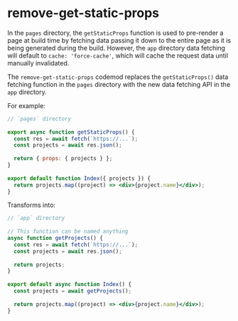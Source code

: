 # remove-get-static-props
In the `pages` directory, the `getStaticProps` function is used to pre-render a page at build time by fetching data passing it down to the entire page as it is being generated during the build. However, the `app` directory data fetching will default to `cache: 'force-cache'`, which will cache the request data until manually invalidated.

The `remove-get-static-props` codemod replaces the `getStaticProps()` data fetching function in the `pages` directory with the new data fetching API in the `app` directory.

For example:
```jsx
// `pages` directory
 
export async function getStaticProps() {
  const res = await fetch(`https://...`);
  const projects = await res.json();
 
  return { props: { projects } };
}
 
export default function Index({ projects }) {
  return projects.map((project) => <div>{project.name}</div>);
}
```

Transforms into:
```jsx
// `app` directory
 
// This function can be named anything
async function getProjects() {
  const res = await fetch(`https://...`);
  const projects = await res.json();
 
  return projects;
}
 
export default async function Index() {
  const projects = await getProjects();
 
  return projects.map((project) => <div>{project.name}</div>);
}
```
